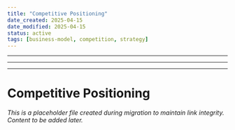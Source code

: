```yaml
---
title: "Competitive Positioning"
date_created: 2025-04-15
date_modified: 2025-04-15
status: active
tags: [business-model, competition, strategy]
---
```


---

---

---

# Competitive Positioning

*This is a placeholder file created during migration to maintain link integrity. Content to be added later.*

